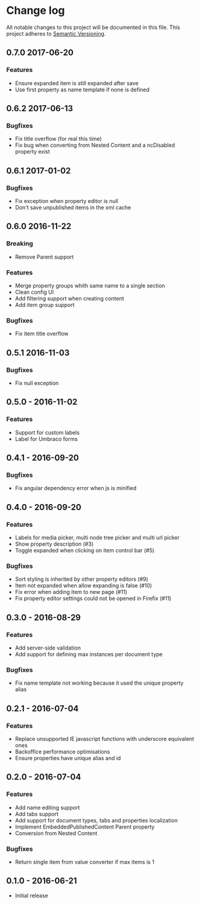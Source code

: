 # Change log
All notable changes to this project will be documented in this file.
This project adheres to [Semantic Versioning](http://semver.org/).

## 0.7.0 2017-06-20
### Features
- Ensure expanded item is still expanded after save
- Use first property as name template if none is defined

## 0.6.2 2017-06-13
### Bugfixes
- Fix title overflow (for real this time)
- Fix bug when converting from Nested Content and a ncDisabled property exist

## 0.6.1 2017-01-02
### Bugfixes
- Fix exception when property editor is null 
- Don't save unpublished items in the xml cache

## 0.6.0 2016-11-22
### Breaking
- Remove Parent support

### Features
- Merge property groups whith same name to a single section
- Clean config UI
- Add filtering support when creating content
- Add item group support

### Bugfixes
- Fix item title overflow

## 0.5.1 2016-11-03
### Bugfixes
- Fix null exception

## 0.5.0 - 2016-11-02
### Features
- Support for custom labels
- Label for Umbraco forms

## 0.4.1 - 2016-09-20
### Bugfixes
- Fix angular dependency error when js is minified

## 0.4.0 - 2016-09-20
### Features
- Labels for media picker, multi node tree picker and multi url picker
- Show property description (#3)
- Toggle expanded when clicking on item control bar (#5)

### Bugfixes
- Sort styling is inherited by other property editors (#9)
- Item not expanded when allow expanding is false (#10)
- Fix error when adding item to new page (#11)
- Fix property editor settings could not be opened in Firefix (#11)

## 0.3.0 - 2016-08-29
### Features
- Add server-side validation
- Add support for defining max instances per document type

### Bugfixes
- Fix name template not working because it used the unique property alias

## 0.2.1 - 2016-07-04
### Features
- Replace unsupported IE javascript functions with underscore equivalent ones
- Backoffice performance optimisations
- Ensure properties have unique alias and id

## 0.2.0 - 2016-07-04
### Features
- Add name editing support
- Add tabs support
- Add support for document types, tabs and properties localization
- Implement EmbeddedPublishedContent Parent property
- Conversion from Nested Content

### Bugfixes
- Return single item from value converter if max items is 1

## 0.1.0 - 2016-06-21
- Initial release
